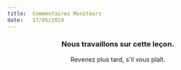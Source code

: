 ```yaml
---
title:  Commentaires Moniteurs
date:   17/05/2019
---
```


### <center>Nous travaillons sur cette leçon.</center>
<center>Revenez plus tard, s'il vous plaît.</center>
